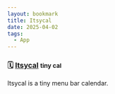 ```yaml
---
layout: bookmark
title: Itsycal
date: 2025-04-02
tags:
  - App
---
```


### 🗓️ [Itsycal](https://www.mowglii.com/itsycal/) <small class="superscript">tiny cal</small>

Itsycal is a tiny menu bar calendar.